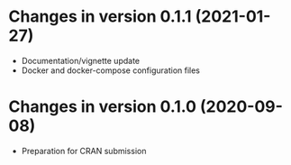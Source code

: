 
<!-- 
News meta
Date format: YYYY-MM-DD
-->

# Changes in version 0.1.1 (2021-01-27)
+ Documentation/vignette update
+ Docker and docker-compose configuration files

# Changes in version 0.1.0 (2020-09-08)
+ Preparation for CRAN submission